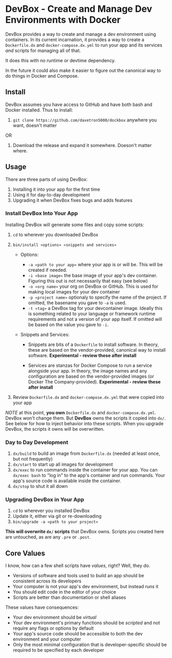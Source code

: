 # DevBox - Create and Manage Dev Environments with Docker

DevBox provides a way to create and manage a dev environment using containers.  In its current incarnation, it provides a way to
create a `Dockerfile.dx` and `docker-compose.dx.yml` to run your app and its services *and* scripts for managing all of that.

It does this with no runtime or devtime dependency.

In the future it could also make it easier to figure out the canonical way to do things in Docker and Compose.

## Install

DevBox assumes you have access to GitHub and have both bash and Docker installed.  Thus to install:

1. `git clone https://github.com/davetron5000/dockbox` anywhere you want, doesn't matter

OR

1. Download the release and expand it somewhere. Doeson't matter where.

## Usage

There are three parts of using DevBox:

1. Installing it into your app for the first time
2. Using it for day-to-day development
3. Upgrading it when DevBox fixes bugs and adds features

### Install DevBox Into Your App

Installing DevBox will generate some files and copy some scripts:

1. `cd` to wherever you downloaded DevBox
1. `bin/install «options» «snippets and services»`

   * Options:

     * `-a «path to your app»` where your app is or will be. This will be created if needed.
     * `-i «base image»` the base image of your app's dev container. Figuring this out is not necessarily that easy (see below)
     * `-o «org name»` your org on DevBox or GitHub. This is used for making local images for your dev container
     * `-p «project name»` optionaly to specify the name of the project. If omitted, the basename you gave to `-a` is used.
     * `-t «tag»` a DevBox tag for your devcontainer image.  Ideally this is something related to your language or framework runtime requirements and not a version of your app itself. If omitted will be based on the value you gave to `-i`.

   * Snippets and Services:

     - Snippets are bits of a `Dockerfile` to install software. In theory, these are based on the vendor-provided,
       canonical way to install software.  **Experimental - review these after install**

     - Services are stanzas for Docker Compose to run a service alongside your app.  In theory, the image names
       and any configuration are based on the vendor-provided images (or Docker The Company-provided).
       **Experimental - review these after install**
1. Review `Dockerfile.dx` and `docker-compose.dx.yml` that were copied into your app

*NOTE* at this point, **you own** `Dockerfile.dx` and `docker-compose.dx.yml`. DevBox won't change them.  But **DevBox** owns the
scripts it copied into `dx/`.  See below for how to inject behavior into these scripts.  When you upgrade DevBox, the scripts it
owns will be overwritten.

### Day to Day Development

1. `dx/build` to build an image from `Dockerfile.dx` (needed at least once, but not frequently)
2. `dx/start` to start up all images for development
3. `dx/exec` to run commands inside the container for your app. You can `dx/exec bash` to "log in" to the app's container and run commands.  Your app's source code is available inside the container.
4. `dx/stop` to shut it all down

### Upgrading DevBox in Your App

1. `cd` to wherever you installed DevBox
1. Update it, either via git or re-downloading
1. `bin/upgrade -a «path to your project»`

**This will overwrite `dx/` scripts** that DevBox owns.  Scripts you created here are untouched, as are any `.pre` or `.post`.

## Core Values

I know, how can a few shell scripts have *values*, right?  Well, they do.

* Versions of software and tools used to build an app should be consistent across its developers
* Your computer is not your app's dev environment, but instead *runs* it
* You should edit code in the editor of your choice
* Scripts are better than documentation or shell aliases

These values have consequences:

* Your dev environment should be *virtual*
* Your dev environment's primary functions should be *scripted* and not require any flags or options by default
* Your app's source code should be accessible to both the dev environment and your computer
* Only the most minimal configuration that is developer-specific should be required to be specified by each developer

